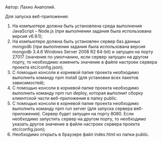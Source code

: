 Автор: Лахно Анатолий.

Для запуска веб-приложения:
1.	На компьютере должна быть установлена среда выполнения JavaScript – Node.js (при выполнении задания была использована версия v6.9.1);
2.	На компьютере должна быть установлен сервер баз данных mongodb (при выполнении задания была использована версия mongodb 3.4.6 Windows Server 2008 R2 64-bit) и запущен на порту 27017 (значение по умолчанию, если сервер запущен на другом порту, то необходимо изменить значение в файле настроек сервера проекта etc/config.json);
3.	С помощью консоли в корневой папке проекта необходимо выполнить команду npm install (для установки всех пакетов зависимостей);
4.	С помощью консоли в корневой папке проекта необходимо выполнить команду npm run deploy, которая выполнит сборку клиентской части веб-приложения в папку public.
5.	С помощью консоли в корневой папке проекта необходимо выполнить команду npm run server (для запуска сервера веб-приложения). Сервер будет запущен на порту 8080. Если необходимо запустить сервер на другом порту, то необходимо указать другое значение в файле настроек сервера проекта etc/config.json);
6.	Необходимо открыть в браузере файл index.html из папки public.

